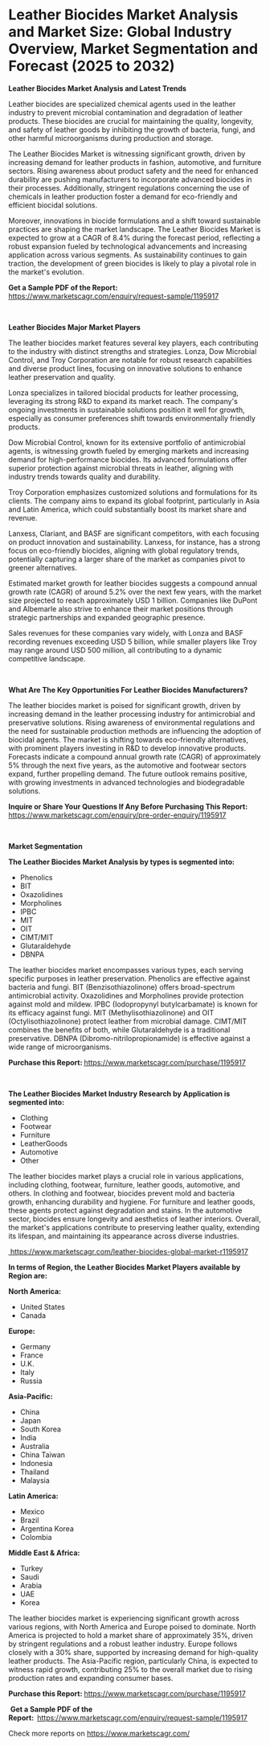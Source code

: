 <p><h1>Leather Biocides Market Analysis and Market Size: Global Industry Overview, Market Segmentation and Forecast (2025 to 2032)</h1></p><p><strong>Leather Biocides Market Analysis and Latest Trends</strong></p>
<p><p>Leather biocides are specialized chemical agents used in the leather industry to prevent microbial contamination and degradation of leather products. These biocides are crucial for maintaining the quality, longevity, and safety of leather goods by inhibiting the growth of bacteria, fungi, and other harmful microorganisms during production and storage.</p><p>The Leather Biocides Market is witnessing significant growth, driven by increasing demand for leather products in fashion, automotive, and furniture sectors. Rising awareness about product safety and the need for enhanced durability are pushing manufacturers to incorporate advanced biocides in their processes. Additionally, stringent regulations concerning the use of chemicals in leather production foster a demand for eco-friendly and efficient biocidal solutions. </p><p>Moreover, innovations in biocide formulations and a shift toward sustainable practices are shaping the market landscape. The Leather Biocides Market is expected to grow at a CAGR of 8.4% during the forecast period, reflecting a robust expansion fueled by technological advancements and increasing application across various segments. As sustainability continues to gain traction, the development of green biocides is likely to play a pivotal role in the market's evolution.</p></p>
<p><strong>Get a Sample PDF of the Report:&nbsp;</strong> <a href="https://www.marketscagr.com/enquiry/request-sample/1195917?utm_campaign=2893&utm_medium=2&utm_source=Github&utm_content=ia&utm_term=22032025&utm_id=leather-biocides">https://www.marketscagr.com/enquiry/request-sample/1195917</a></p>
<p>&nbsp;</p>
<p><strong>Leather Biocides Major Market Players</strong></p>
<p><p>The leather biocides market features several key players, each contributing to the industry with distinct strengths and strategies. Lonza, Dow Microbial Control, and Troy Corporation are notable for robust research capabilities and diverse product lines, focusing on innovative solutions to enhance leather preservation and quality. </p><p>Lonza specializes in tailored biocidal products for leather processing, leveraging its strong R&D to expand its market reach. The company's ongoing investments in sustainable solutions position it well for growth, especially as consumer preferences shift towards environmentally friendly products.</p><p>Dow Microbial Control, known for its extensive portfolio of antimicrobial agents, is witnessing growth fueled by emerging markets and increasing demand for high-performance biocides. Its advanced formulations offer superior protection against microbial threats in leather, aligning with industry trends towards quality and durability.</p><p>Troy Corporation emphasizes customized solutions and formulations for its clients. The company aims to expand its global footprint, particularly in Asia and Latin America, which could substantially boost its market share and revenue.</p><p>Lanxess, Clariant, and BASF are significant competitors, with each focusing on product innovation and sustainability. Lanxess, for instance, has a strong focus on eco-friendly biocides, aligning with global regulatory trends, potentially capturing a larger share of the market as companies pivot to greener alternatives.</p><p>Estimated market growth for leather biocides suggests a compound annual growth rate (CAGR) of around 5.2% over the next few years, with the market size projected to reach approximately USD 1 billion. Companies like DuPont and Albemarle also strive to enhance their market positions through strategic partnerships and expanded geographic presence.</p><p>Sales revenues for these companies vary widely, with Lonza and BASF recording revenues exceeding USD 5 billion, while smaller players like Troy may range around USD 500 million, all contributing to a dynamic competitive landscape.</p></p>
<p>&nbsp;</p>
<p><strong>What Are The Key Opportunities For Leather Biocides Manufacturers?</strong></p>
<p><p>The leather biocides market is poised for significant growth, driven by increasing demand in the leather processing industry for antimicrobial and preservative solutions. Rising awareness of environmental regulations and the need for sustainable production methods are influencing the adoption of biocidal agents. The market is shifting towards eco-friendly alternatives, with prominent players investing in R&D to develop innovative products. Forecasts indicate a compound annual growth rate (CAGR) of approximately 5% through the next five years, as the automotive and footwear sectors expand, further propelling demand. The future outlook remains positive, with growing investments in advanced technologies and biodegradable solutions.</p></p>
<p><strong>Inquire or Share Your Questions If Any Before Purchasing This Report:</strong> <a href="https://www.marketscagr.com/enquiry/pre-order-enquiry/1195917?utm_campaign=2893&utm_medium=2&utm_source=Github&utm_content=ia&utm_term=22032025&utm_id=leather-biocides">https://www.marketscagr.com/enquiry/pre-order-enquiry/1195917</a></p>
<p>&nbsp;</p>
<p><strong>Market Segmentation</strong></p>
<p><strong>The Leather Biocides Market Analysis by types is segmented into:</strong></p>
<p><ul><li>Phenolics</li><li>BIT</li><li>Oxazolidines</li><li>Morpholines</li><li>IPBC</li><li>MIT</li><li>OIT</li><li>CIMT/MIT</li><li>Glutaraldehyde</li><li>DBNPA</li></ul></p>
<p><p>The leather biocides market encompasses various types, each serving specific purposes in leather preservation. Phenolics are effective against bacteria and fungi. BIT (Benzisothiazolinone) offers broad-spectrum antimicrobial activity. Oxazolidines and Morpholines provide protection against mold and mildew. IPBC (Iodopropynyl butylcarbamate) is known for its efficacy against fungi. MIT (Methylisothiazolinone) and OIT (Octylisothiazolinone) protect leather from microbial damage. CIMT/MIT combines the benefits of both, while Glutaraldehyde is a traditional preservative. DBNPA (Dibromo-nitrilopropionamide) is effective against a wide range of microorganisms.</p></p>
<p><strong>Purchase this Report:&nbsp;</strong><a href="https://www.marketscagr.com/purchase/1195917?utm_campaign=2893&utm_medium=2&utm_source=Github&utm_content=ia&utm_term=22032025&utm_id=leather-biocides">https://www.marketscagr.com/purchase/1195917</a></p>
<p>&nbsp;</p>
<p><strong>The Leather Biocides Market Industry Research by Application is segmented into:</strong></p>
<p><ul><li>Clothing</li><li>Footwear</li><li>Furniture</li><li>LeatherGoods</li><li>Automotive</li><li>Other</li></ul></p>
<p><p>The leather biocides market plays a crucial role in various applications, including clothing, footwear, furniture, leather goods, automotive, and others. In clothing and footwear, biocides prevent mold and bacteria growth, enhancing durability and hygiene. For furniture and leather goods, these agents protect against degradation and stains. In the automotive sector, biocides ensure longevity and aesthetics of leather interiors. Overall, the market's applications contribute to preserving leather quality, extending its lifespan, and maintaining its appearance across diverse industries.</p></p>
<p><a href="https://www.marketscagr.com/leather-biocides-global-market-r1195917?utm_campaign=2893&utm_medium=2&utm_source=Github&utm_content=ia&utm_term=22032025&utm_id=leather-biocides">&nbsp;https://www.marketscagr.com/leather-biocides-global-market-r1195917</a></p>
<p><strong>In terms of Region, the Leather Biocides Market Players available by Region are:</strong></p>
<p>
    <p> <strong> North America: </strong>
        <ul>
            <li>United States</li>
            <li>Canada</li>
        </ul>
        </p> 
    <p> <strong> Europe: </strong>
        <ul>
            <li>Germany</li>
            <li>France</li>
            <li>U.K.</li>
            <li>Italy</li>
            <li>Russia</li>
        </ul>
        </p> 
    <p> <strong> Asia-Pacific: </strong>
        <ul>
            <li>China</li>
            <li>Japan</li>
            <li>South Korea</li>
            <li>India</li>
            <li>Australia</li>
            <li>China Taiwan</li>
            <li>Indonesia</li>
            <li>Thailand</li>
            <li>Malaysia</li>
        </ul>
        </p> 
    <p> <strong> Latin America: </strong>
        <ul>
            <li>Mexico</li>
            <li>Brazil</li>
            <li>Argentina Korea</li>
            <li>Colombia</li>
        </ul>
        </p> 
    <p> <strong> Middle East & Africa: </strong>
        <ul>
            <li>Turkey</li>
            <li>Saudi</li>
            <li>Arabia</li>
            <li>UAE</li>
            <li>Korea</li>
        </ul>
    </p>
    </p>
<p><p>The leather biocides market is experiencing significant growth across various regions, with North America and Europe poised to dominate. North America is projected to hold a market share of approximately 35%, driven by stringent regulations and a robust leather industry. Europe follows closely with a 30% share, supported by increasing demand for high-quality leather products. The Asia-Pacific region, particularly China, is expected to witness rapid growth, contributing 25% to the overall market due to rising production rates and expanding consumer bases.</p></p>
<p><strong>Purchase this Report: </strong><a href="https://www.marketscagr.com/purchase/1195917?utm_campaign=2893&utm_medium=2&utm_source=Github&utm_content=ia&utm_term=22032025&utm_id=leather-biocides">https://www.marketscagr.com/purchase/1195917</a></p>
<p>&nbsp;<strong>Get a Sample PDF of the Report:&nbsp;&nbsp;</strong><a href="https://www.marketscagr.com/enquiry/request-sample/1195917?utm_campaign=2893&utm_medium=2&utm_source=Github&utm_content=ia&utm_term=22032025&utm_id=leather-biocides">https://www.marketscagr.com/enquiry/request-sample/1195917</a></p>
<p><strong></strong></p>
<p>Check more reports on <a href="https://www.marketscagr.com/?utm_campaign=2893&utm_medium=2&utm_source=Github&utm_content=ia&utm_term=22032025&utm_id=leather-biocides">https://www.marketscagr.com/</a></p>